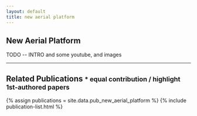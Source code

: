 ```yaml
---
layout: default
title: new aerial platform
---
```


## New Aerial Platform

TODO -- INTRO and some youtube, and images

---

## Related Publications <small>* equal contribution / highlight 1st-authored papers </small>
{% assign publications = site.data.pub_new_aerial_platform %}
{% include publication-list.html %}